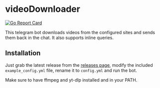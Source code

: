 # videoDownloader

[![Go Report Card](https://goreportcard.com/badge/github.com/TheTipo01/videoDownloader)](https://goreportcard.com/report/github.com/TheTipo01/videoDownloader)

This telegram bot downloads videos from the configured sites and sends them back in the chat.
It also supports inline queries.

## Installation

Just grab the latest release from the [releases page](https://github.com/TheTipo01/videoDownloader/releases/), modify
the included `example_config.yml` file, rename it to `config.yml` and run the bot.

Make sure to have ffmpeg and yt-dlp installed and in your PATH.